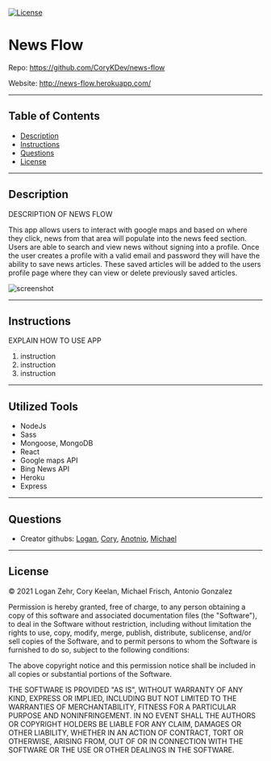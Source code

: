 
[![License](https://img.shields.io/badge/License-MIT-blue.svg)](https://opensource.org/licenses/MIT)

# News Flow

Repo: https://github.com/CoryKDev/news-flow

Website: http://news-flow.herokuapp.com/

---

## Table of Contents
* [Description](#Description)
* [Instructions](#Instructions)
* [Questions](#Questions)
* [License](#License)

---

## Description

DESCRIPTION OF NEWS FLOW

This app allows users to interact with google maps and based on where they click, news from that area will populate into the news feed section. Users are able to search and view news without signing into a profile. Once the user creates a profile with a valid email and password they will have the ability to save news articles. These saved articles will be added to the users profile page where they can view or delete previously saved articles. 

![screenshot](./client/src/images/news-flow-screenshot.gif)


---

## Instructions

EXPLAIN HOW TO USE APP

1. instruction
2. instruction
3. instruction

---

## Utilized Tools

* NodeJs
* Sass
* Mongoose, MongoDB
* React
* Google maps API
* Bing News API
* Heroku
* Express

---

## Questions

* Creator githubs: [Logan](https://github.com/zehrl), [Cory](https://github.com/CoryKDev), [Anotnio](https://github.com/goantonioUW), [Michael](https://github.com/mfrisch87)

---

## License

© 2021 Logan Zehr, Cory Keelan, Michael Frisch, Antonio Gonzalez

Permission is hereby granted, free of charge, to any person obtaining a copy of this software and associated documentation files (the "Software"), to deal in the Software without restriction, including without limitation the rights to use, copy, modify, merge, publish, distribute, sublicense, and/or sell copies of the Software, and to permit persons to whom the Software is furnished to do so, subject to the following conditions:

The above copyright notice and this permission notice shall be included in all copies or substantial portions of the Software.

THE SOFTWARE IS PROVIDED "AS IS", WITHOUT WARRANTY OF ANY KIND, EXPRESS OR IMPLIED, INCLUDING BUT NOT LIMITED TO THE WARRANTIES OF MERCHANTABILITY, FITNESS FOR A PARTICULAR PURPOSE AND NONINFRINGEMENT. IN NO EVENT SHALL THE AUTHORS OR COPYRIGHT HOLDERS BE LIABLE FOR ANY CLAIM, DAMAGES OR OTHER LIABILITY, WHETHER IN AN ACTION OF CONTRACT, TORT OR OTHERWISE, ARISING FROM, OUT OF OR IN CONNECTION WITH THE SOFTWARE OR THE USE OR OTHER DEALINGS IN THE SOFTWARE.
